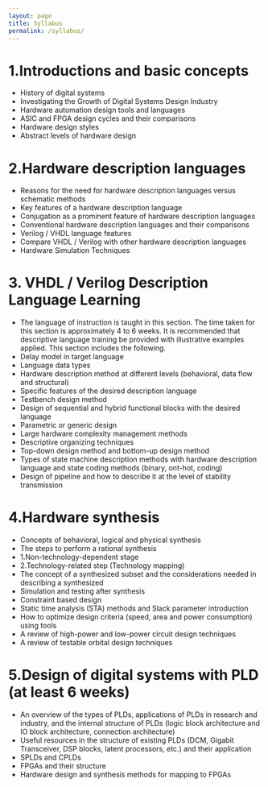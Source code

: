 ```yaml
---
layout: page
title: Syllabus
permalink: /syllabus/
---
```


# 1.Introductions and basic concepts
* History of digital systems
* Investigating the Growth of Digital Systems Design Industry
* Hardware automation design tools and languages
* ASIC and FPGA design cycles and their comparisons
* Hardware design styles
* Abstract levels of hardware design



# 2.Hardware description languages
* Reasons for the need for hardware description languages versus schematic methods
* Key features of a hardware description language
* Conjugation as a prominent feature of hardware description languages
* Conventional hardware description languages and their comparisons
* Verilog / VHDL language features
* Compare VHDL / Verilog with other hardware description languages
* Hardware Simulation Techniques



# 3. VHDL / Verilog Description Language Learning 
* The language of instruction is taught in this section. The time taken for this section is approximately 4 to 6 weeks. It is recommended that descriptive language training be provided with illustrative examples applied. This section includes the following.
* Delay model in target language
* Language data types
* Hardware description method at different levels (behavioral, data flow and structural)
* Specific features of the desired description language
* Testbench design method
* Design of sequential and hybrid functional blocks with the desired language
* Parametric or generic design
* Large hardware complexity management methods
* Descriptive organizing techniques
* Top-down design method and bottom-up design method
* Types of state machine description methods with hardware description language and state coding methods (binary, ont-hot, coding)
* Design of pipeline and how to describe it at the level of stability transmission



# 4.Hardware synthesis
* Concepts of behavioral, logical and physical synthesis
* The steps to perform a rational synthesis
* 1.Non-technology-dependent stage
* 2.Technology-related step (Technology mapping)
* The concept of a synthesized subset and the considerations needed in describing a synthesized
* Simulation and testing after synthesis
* Constraint based design
* Static time analysis (STA) methods and Slack parameter introduction
* How to optimize design criteria (speed, area and power consumption) using tools
* A review of high-power and low-power circuit design techniques
* A review of testable orbital design techniques



# 5.Design of digital systems with PLD (at least 6 weeks)
* An overview of the types of PLDs, applications of PLDs in research and industry, and the internal structure of PLDs (logic block architecture and IO block architecture, connection architecture)
* Useful resources in the structure of existing PLDs (DCM, Gigabit Transceiver, DSP blocks, latent processors, etc.) and their application
* SPLDs and CPLDs
* FPGAs and their structure
* Hardware design and synthesis methods for mapping to FPGAs
